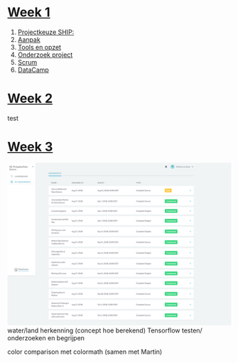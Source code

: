 # [Week 1](https://github.com/KB-74/portfolio/blob/master/Michiel/week1.md)

1. [Projectkeuze SHIP:](https://github.com/KB-74/portfolio/blob/master/Michiel/week1.md#projectkeuze-ship)
2. [Aanpak](https://github.com/KB-74/portfolio/blob/master/Michiel/week1.md#aanpak)
3. [Tools en opzet](https://github.com/KB-74/portfolio/blob/master/Michiel/week1.md#tools-en-opzet)
4. [Onderzoek project](https://github.com/KB-74/portfolio/blob/master/Michiel/week1.md#onderzoek-project)
5. [Scrum](https://github.com/KB-74/portfolio/blob/master/Michiel/week1.md#scrum)
6. [DataCamp](https://github.com/KB-74/portfolio/blob/master/Michiel/week1.md#datacamp)

# [Week 2](https://github.com/KB-74/portfolio/blob/master/Michiel/week2.md)

test

# [Week 3](https://github.com/KB-74/portfolio/blob/master/Michiel/week3.md)


![DataCamp](https://github.com/KB-74/portfolio/blob/master/Michiel/datacamp_michiel.png)
water/land herkenning (concept hoe berekend)
Tensorflow testen/ onderzoeken en begrijpen

color comparison met colormath (samen met Martin)